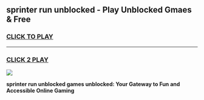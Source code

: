 
## sprinter run unblocked - Play Unblocked Gmaes & Free
<h3>
<a href="https://news.freeplayer.one?title=sprinter_run_unblocked&ref=16F">CLICK TO PLAY</a></h3>
<hr>

<h3>
<a href="https://news.freeplayer.one?title=sprinter_run_unblocked&ref=16F">CLICK 2 PLAY</a>
  
</h3>

<a href="https://news.freeplayer.one?title=sprinter_run_unblocked&ref=16F/"><img src="https://clearcache.store/games.png"></a>


**sprinter run unblocked games unblocked: Your Gateway to Fun and Accessible Online Gaming**
